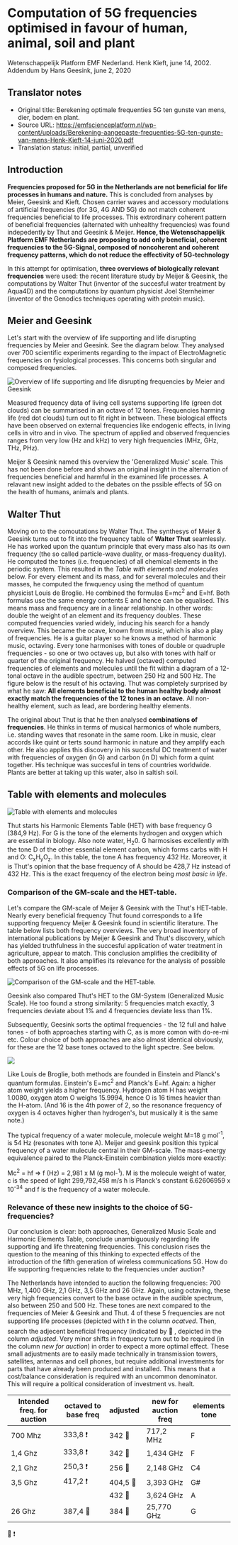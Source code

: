 # Computation of 5G frequencies optimised in favour of human, animal, soil and plant
Wetenschappelijk Platform EMF Nederland.
Henk Kieft, june 14, 2002. Addendum by Hans Geesink, june 2, 2020

## Translator notes
- Original title: Berekening optimale frequenties 5G ten gunste van mens, dier, bodem en plant.
- Source URL: https://emfscienceplatform.nl/wp-content/uploads/Berekening-aangepaste-frequenties-5G-ten-gunste-van-mens-Henk-Kieft-14-juni-2020.pdf
- Translation status: initial, partial, unverified

## Introduction
**Frequencies proposed for 5G in the Netherlands are not beneficial for life 
processes in humans and nature.** This is concluded from analyses by Meier, 
Geesink and Kieft. Chosen carrier waves and accessory modulations of artificial
frequencies (for 3G, 4G AND 5G) do not match coherent frequencies beneficial to
life processes. This extrordinary coherent pattern of beneficial frequencies 
(alternated with unhealthy frequencies) was found indepedently by Thut and
Geesink & Meijer. **Hence, the Wetenschappelijk Platform EMF Netherlands are
proposing to add only beneficial, coherent frequencies to the 5G-Signal, 
composed of noncoherent and coherent frequency patterns, which do not 
reduce the effectivity of 5G-technology**

In this attempt for optimisation,  **three overviews of biologically 
relevant frequencies** were used: the recent literature study by Meijer & 
Geesink,
the computations by Walter Thut (inventor of the succesful water treatment
by Aqua4D) and the computations by quantum physicist Joel Sternheimer
(inventor of the Genodics techniques operating with protein music).

## Meier and Geesink
Let's start with the overview of life supporting and life disrupting 
frequencies by Meier and Geesink. See the diagram below. They analysed over 
700 scientific experiments regarding to the impact of ElectroMagnetic 
frequencies on fysiological processes. This concerns both singular and composed frequencies.

![Overview of life supporting and life disrupting 
frequencies by Meier and Geesink
](https://github.com/ichnaton777/emfscience/blob/master/emf-fysiologic-impact.png)

Measured frequency data of living cell systems supporting life (green dot clouds) can be summarised in an octave of 
12 tones. Frequencies harming life (red dot clouds) turn out to fit right in between. These biological effects have been
observed on external frequencies like endogenic effects, in living cells in vitro and in vivo. The spectrum of applied and
observed frequencies ranges from very low (Hz and kHz) to very high frequencies (MHz, GHz, THz, PHz).

Meijer & Geesink named this overview the 'Generalized Music' scale. This has not been done before and shows an original 
insight in the alternation of frequencies beneficial and harmful in the examined life processes. A relavant new insight added 
to the debates on the pssible effects of 5G on the health of humans, animals and plants.

## Walter Thut
Moving on to the comoutations by Walter Thut. The synthesys of Meier & Geesink turns out to fit into the frequency table of
**Walter Thut** seamlessly. He has worked upon the quantum principle that every mass also has its own frequency 
(the so called particle-wave duality, or mass-frequency duality). He computed the tones (i.e. frequencies) of all 
chemical elements in the periodic system. This resulted in the _Table with elements and molecules_ below. For every element
and its mass, and for several molecules and their masses, he computed the frwquency using the method of quantum physicist
Louis de Broglie. He combined the formulas E=mc<sup>2</sup>  and E=hf. Both formulas use the same energy contents E and 
hence can be equalised. This means mass and frequency are in a linear relationship. In other words: double the weight of 
an element and its frequency doubles. These computed frequencies varied widely, inducing his search for a handy overview. 
This became the ocave, known from music, which is also a play of frequencies. He is a guitar player so he knows a method of 
harmonic music, octaving. Every tone harmonises with tones of double or quadruple frequencies - so one or two octaves up, 
but also with tones with half or quarter of the original frequency. He halved (octaved) computed frequencies of elements 
and molecules until the fit within a diagram of a 12-tonal octave in the audible spectrum, between 250 Hz and 500 Hz. 
The figure below is the result of his octaving. Thut was completely surprised by what he saw: **All elements beneficial to
the human healthy body almost exactly match the frequencies of the 12 tones in an octave.** All non-healthy element, such as lead, 
are bordering healthy elements.

The original about Thut is that he then analysed **combinations of frequencies**. He thinks in terms of musical harmonics of 
whole numbers, i.e. standing waves that resonate in the same room. Like in music, clear accords like quint or terts 
sound harmonic in nature and they amplify each other. He also applies this discovery in his succesful DC treatment of 
water with frequencies of oxygen (in G) and carbon (in D) which form a quint together. His technique was succesful in 
tens of countries worldwide. Plants are better at taking up this water, also in saltish soil. 

## Table with elements and molecules

![Table with elements and molecules](https://raw.githubusercontent.com/ichnaton777/emfscience/master/table-elements-molecules.png)

Thut starts his Harmonic Elements Table (HET) with base frequency G (384,9 Hz). For G is the tone of the elements
hydrogen and oxygen which are essential in biology. Also note water, H<sub>2</sub>0. G harmosises excellently with the 
tone D of the other essential element carbon, which forms carbs with H and O: C<sub>x</sub>H<sub>y</sub>O<sub>z</sub>. 
In this table, the tone A has frequency 432 Hz. Moreover, it is Thut's opinion that  the base frequency of A should be 
428,7 Hz instead of 432 Hz. This is the exact frequency of the electron being _most basic in life_.

### Comparison of the GM-scale and the HET-table.

Let's compare the GM-scale of Meijer & Geesink with the Thut's HET-table. Nearly every beneficial frequency Thut found
corresponds to a life supporting frequency Meijer & Geesink found in scientific literature. The table below lists both
frequency overviews. The very broad inventory of international publications by Meijer & Geesink and Thut's discovery, which
has yielded truthfulness in the succesful application of water treatment in agriculture, appear to match. This conclusion 
amplifies the credibility of both approaches. It also amplifies its relevance for the analysis of possible effects of 5G on life processes.

![Comparison of the GM-scale and the HET-table.](https://raw.githubusercontent.com/ichnaton777/emfscience/master/comparison-tones-frequencies.png)

Geesink also compared Thut's HET to the GM-System (Generalized Music Scale). He too found a strong similarity: 
5 frequencies match exactly, 3 frequencies deviate about 1% and 4 frequencies deviate less than 1%.

Subsequently, Geesink sorts the optimal frequencies - the 12 full and halve tones - of both approaches starting with C, as 
is more comon with do-re-mi etc.  Colour choice of both approaches are also almost identical obviously, for these are the
12 base tones  octaved to the light spectre. See below.

![](https://raw.githubusercontent.com/ichnaton777/emfscience/master/colors%20and%20harmonics.png)

Like Louis de Broglie, both methods are founded in Einstein and Planck's quantum formulas. Einstein's E=mc<sup>2</sup>
and Planck's E=hf. Again: a higher atom weight yields a higher frequency. Hydrogen atom H has weight 1.0080, 
oxygen atom O weighs 15.9994, hence O is 16 times heavier than the H-atom. (And 16 is the 4th power of 2, so the 
resonance frequency of oxygen is 4 octaves higher than hydrogen's, but musically it is the same note.)

The typical frequency of a water molecule, molecule weight M=18 g mol<sup>-1</sup>, is 54 Hz (resonates with tone A). 
Meijer and geesink position this typical frequency of a water mulecule central in their GM-scale. The mass-energy equivalence paired to the Planck-Einstein combination yields more exactly: 

Mc<sup>2</sup> = hf => f (Hz) = 2,981 x M (g mol-<sup>1</sup>). M is the molecule weight of water, c is the speed of light 299,792,458 m/s h is Planck's constant 6.62606959 x 10<sup>-34</sup> and f is the frequency of a water molecule.

### Relevance of these new insights to the choice of 5G-frequencies?

Our conclusion is clear: both approaches, Generalized Music Scale and Harmonic Elements Table, conclude unambiguously 
regarding life supporting and life threatening frequencies. This conclusion rises the question to the meaning of this
thinking to expected effects of the introduction of the fifth generation of wireless communications 5G. How do 
life supporting frequencies relate to the frequencies under auction?

The Netherlands have intended to auction the following frequencies: 700 MHz, 1,400 GHz, 2,1 GHz, 3,5 GHz and 26 GHz. 
Again, using octaving, these very high frequencies convert to the base octave in the audible spectrum, also between
250 and 500 Hz. These tones are next compared to the frequencies of Meier & Geesink and Thut. 4 of these 5 frequencies are
not supporting life processes (depicted  with :exclamation: in the column _ocatved_. Then, search the adjecent beneficial frequency 
(indicated by :green_heart: , depicted in the column _adjusted_. Very minor shifts in frequency turn out to be required (in the column _new for
auction_) in order to expect a more optimal effect. These small adjustments are to easily made technically in
transmission towers, satellites, antennas and cell phones, but require additional investments for parts that have 
already been produced and installed. This means that a cost/balance consideration is required with an uncommon denominator.
This will require a political consideration of investment vs. healt.

| Intended freq. for auction  | octaved to base freq | adjusted            | new for auction freq | elements tone |
| ----------------------------|----------------------|-------------------- |----------------------|---------------|
| 700 Mhz                     | 333,8 :exclamation:  | 342 :green_heart:   | 717,2 MHz            | F             |
| 1,4 Ghz                     | 333,8 :exclamation:  | 342 :green_heart:   | 1,434 GHz            | F             |
| 2,1 Ghz                     | 250,3 :exclamation:  | 256 :green_heart:   | 2,148 GHz            | C4            |
| 3,5 Ghz                     | 417,2 :exclamation:  | 404,5 :green_heart: | 3,393 GHz            | G#            |
|                             |                      | 432 :green_heart:   | 3,624 GHz            | A             |
| 26  Ghz                     | 387,4 :green_heart:  | 384 :green_heart:   | 25,770 GHz           | G             |


:green_heart:
:exclamation:


